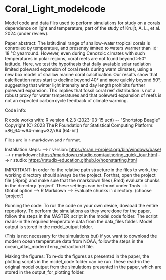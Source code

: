 # Coral_Light_modelcode
Model code and data files used to perform simulations for study on a corals dependence on light and temperature, part of the study of Kruijt, A. L., et al. 2024 (under review).

Paper abstract:
The latitudinal range of shallow-water tropical corals is controlled by temperature, and presently limited to waters warmer than 16-18 °C yearround. However, even during Cenozoic climates with such temperatures in polar regions, coral reefs are not found beyond >50° latitude. Here, we test the hypothesis that daily available solar radiation limited poleward expansion of coral reefs during warm climates, using a new box model of shallow marine coral calcification. Our results show that calcification rates start to decline beyond 40° and more quickly beyond 50°, suggesting that winter light intensity and day length prohibits further poleward expansion. This implies that fossil coral reef distribution is not a robust proxy for water temperatures and that poleward expansion of reefs is not an expected carbon cycle feedback of climate warming.

Code info:


R code works with:
R version 4.2.3 (2023-03-15 ucrt) -- "Shortstop Beagle"
Copyright (C) 2023 The R Foundation for Statistical Computing
Platform: x86_64-w64-mingw32/x64 (64-bit)

Files are in r-markdown and r format.

Installation steps:
--> r version: https://cran.r-project.org/bin/windows/base/
--> r markdown: https://rmarkdown.rstudio.com/authoring_quick_tour.html
--> r studio: https://rstudio-education.github.io/hopr/starting.html

IMPORTANT: In order for the relative path structure in the files to work, the working directory should always be the project. For that, open the project file (.Rproj) and make sure that the rmarkdown files (.Rmd) evaluate chunks in the directory 'project'. These settings can be found under Tools --> Global option --> R Markdown --> Evaluate chunks in directory: (choose 'project')

Running the code:
To run the code on your own device, dowload the entire repository. To perform the simulations as they were done for the paper, follow the steps in the MASTER_script in the model_code folder. The script reads-in the required temperature data from the data_files folder. Model output is stored in the model_output folder.

(This is not necessary for the simulations but) if you want to download the modern ocean temperature data from NOAA, follow the steps in the ocean_atlas_modernTemp_extraction.R file.

Making the figures:
To re-do the figures as presented in the paper, the plotting scripts in the model_code folder can be run. These read-in the original model output from the simulations presented in the paper, which are stored in the output_for_plotting folder. 
